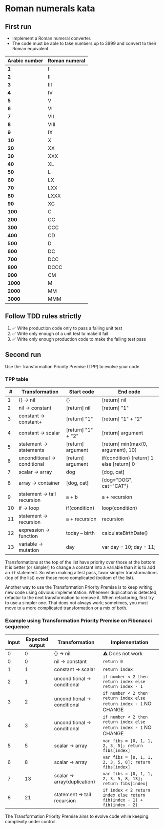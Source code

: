 # Roman numerals kata

## First run

- Implement a Roman numeral converter.
- The code must be able to take numbers up to 3999 and convert to their Roman equivalent.

| **Arabic number** | **Roman numeral** |
|-------------------|-------------------|
| **1**             | I                 |
| **2**             | II                |
| **3**             | III               |
| **4**             | IV                |
| **5**             | V                 |
| **6**             | VI                |
| **7**             | VII               |
| **8**             | VIII              |
| **9**             | IX                |
| **10**            | X                 |
| **20**            | XX                |
| **30**            | XXX               |
| **40**            | XL                |
| **50**            | L                 |
| **60**            | LX                |
| **70**            | LXX               |
| **80**            | LXXX              |
| **90**            | XC                |
| **100**           | C                 |
| **200**           | CC                |
| **300**           | CCC               |
| **400**           | CD                |
| **500**           | D                 |
| **600**           | DC                |
| **700**           | DCC               |
| **800**           | DCCC              |
| **900**           | CM                |
| **1000**          | M                 |
| **2000**          | MM                |
| **3000**          | MMM               |

## Follow TDD rules strictly

1. ✅ Write production code only to pass a failing unit test
2. ✅ Write only enough of a unit test to make it fail
3. ✅ Write only enough production code to make the failing test pass

## Second run

Use the Transformation Priority Premise (TPP) to evolve your code.

### TPP table

| #  | Transformation              | Start code         | End code                                 |
|----|-----------------------------|--------------------|------------------------------------------|
| 1  | {} → nil                    | {}                 | [return] nil                             |
| 2  | nil → constant              | [return] nil       | [return] "1"                             |
| 3  | constant → constant+        | [return] "1"       | [return] "1" + "2"                       |
| 4  | constant → scalar           | [return] "1" + "2" | [return] argument                        |
| 5  | statement → statements      | [return] argument  | [return] min(max(0, argument), 10)       |
| 6  | unconditional → conditional | [return] argument  | if(condition) [return] 1 else [return] 0 |
| 7  | scalar → array              | dog                | [dog, cat]                               |
| 8  | array → container           | [dog, cat]         | {dog="DOG", cat="CAT"}                   |
| 9  | statement → tail recursion  | a + b              | a + recursion                            |
| 10 | if → loop                   | if(condition)      | loop(condition)                          |
| 11 | statement → recursion       | a + recursion      | recursion                                |
| 12 | expression → function       | today – birth      | calculateBirthDate()                     |
| 13 | variable → mutation         | day                | var day = 10; day = 11;                  |

Transformations at the top of the list have priority over those at the bottom. It is better (or simpler) to change a constant into a variable than it is to add an `if` statement. So when making a test pass, favor simpler transformations (top of the list) over those more complicated (bottom of the list).

Another way to use the Transformation Priority Premise is to keep writing new code using obvious implementation. Whenever duplication is detected, refactor to the next transformation to remove it. When refactoring, first try to use a simpler one. That does not always work; sometimes, you must move to a more complicated transformation or a mix of both.

### Example using Transformation Priority Premise on Fibonacci sequence

| Input | Expected output | Transformation              | Implementation                                                          |
|-------|-----------------|-----------------------------|-------------------------------------------------------------------------|
| 0     | 0               | {} → nil                    | :warning: Does not work                                                 |
| 0     | 0               | nil → constant              | `return 0`                                                              |
| 1     | 1               | constant → scalar           | `return index`                                                          |
| 2     | 1               | unconditional → conditional | `if number < 2 then return index else return index - 1`                 |
| 3     | 2               | unconditional → conditional | `if number < 2 then return index else return index - 1` NO CHANGE       |
| 4     | 3               | unconditional → conditional | `if number < 2 then return index else return index - 1` NO CHANGE       |
| 5     | 5               | scalar → array              | `var fibs = [0, 1, 1, 2, 3, 5]; return fibs[index]`                     |
| 6     | 8               | scalar → array              | `var fibs = [0, 1, 1, 2, 3, 5, 8]; return fibs[index]`                  |
| 7     | 13              | scalar → array(duplication) | `var fibs = [0, 1, 1, 2, 3, 5, 8, 13]; return fibs[index]`              |
| 8     | 21              | statement → tail recursion  | `if index < 2 return index else return fib(index - 1) + fib(index - 2)` |

The Transformation Priority Premise aims to evolve code while keeping complexity under control.
